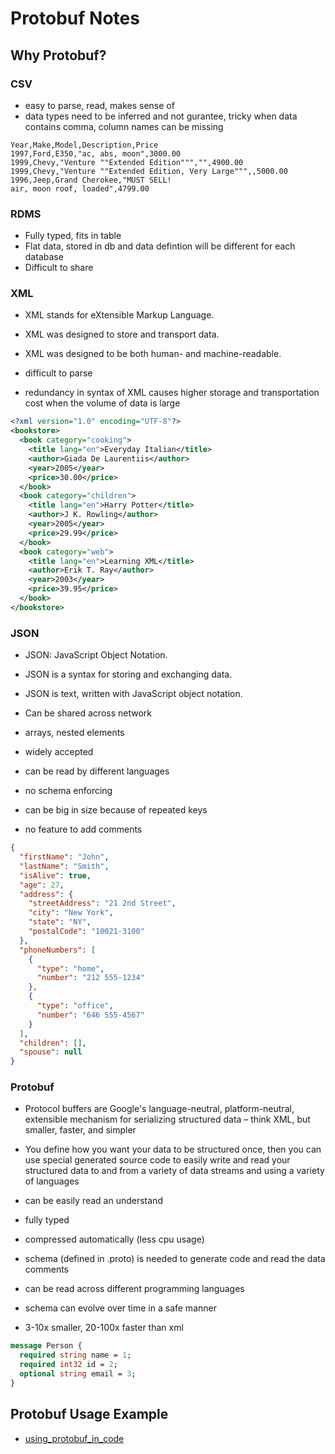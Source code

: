 # Protobuf Notes

## Why Protobuf?

### CSV
* easy to parse, read, makes sense of
* data types need to be inferred and not gurantee, tricky when data contains comma, column names can be missing

```csv
Year,Make,Model,Description,Price
1997,Ford,E350,"ac, abs, moon",3000.00
1999,Chevy,"Venture ""Extended Edition""","",4900.00
1999,Chevy,"Venture ""Extended Edition, Very Large""",,5000.00
1996,Jeep,Grand Cherokee,"MUST SELL!
air, moon roof, loaded",4799.00
```

### RDMS

* Fully typed, fits in table
* Flat data, stored in db and data defintion will be different for each database
* Difficult to share

### XML

* XML stands for eXtensible Markup Language.
* XML was designed to store and transport data.
* XML was designed to be both human- and machine-readable.

* difficult to parse
* redundancy in syntax of XML causes higher storage and transportation cost when the volume of data is large

```xml
<?xml version="1.0" encoding="UTF-8"?>
<bookstore>
  <book category="cooking">
    <title lang="en">Everyday Italian</title>
    <author>Giada De Laurentiis</author>
    <year>2005</year>
    <price>30.00</price>
  </book>
  <book category="children">
    <title lang="en">Harry Potter</title>
    <author>J K. Rowling</author>
    <year>2005</year>
    <price>29.99</price>
  </book>
  <book category="web">
    <title lang="en">Learning XML</title>
    <author>Erik T. Ray</author>
    <year>2003</year>
    <price>39.95</price>
  </book>
</bookstore>
```

### JSON

* JSON: JavaScript Object Notation.
* JSON is a syntax for storing and exchanging data.
* JSON is text, written with JavaScript object notation.

* Can be shared across network
* arrays, nested elements
* widely accepted
* can be read by different languages
* no schema enforcing
* can be big in size because of repeated keys
* no feature to add comments

```json
{
  "firstName": "John",
  "lastName": "Smith",
  "isAlive": true,
  "age": 27,
  "address": {
    "streetAddress": "21 2nd Street",
    "city": "New York",
    "state": "NY",
    "postalCode": "10021-3100"
  },
  "phoneNumbers": [
    {
      "type": "home",
      "number": "212 555-1234"
    },
    {
      "type": "office",
      "number": "646 555-4567"
    }
  ],
  "children": [],
  "spouse": null
}
```

### Protobuf

* Protocol buffers are Google's language-neutral, platform-neutral, extensible mechanism for serializing structured data – think XML, but smaller, faster, and simpler
* You define how you want your data to be structured once, then you can use special generated source code to easily write and read your structured data to and from a variety of data streams and using a variety of languages

* can be easily read an understand
* fully typed
* compressed automatically (less cpu usage)
* schema (defined in .proto) is needed to generate code and read the data
comments
* can be read across different programming languages
* schema can evolve over time in a safe manner
* 3-10x smaller, 20-100x faster than xml

```protobuf
message Person {
  required string name = 1;
  required int32 id = 2;
  optional string email = 3;
}
```

## Protobuf Usage Example

* [using_protobuf_in_code](using_protobuf_in_code/README.md)
